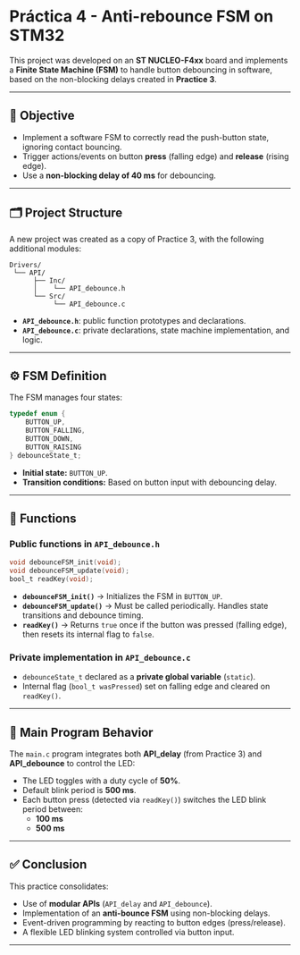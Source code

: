 # Práctica 4 - Anti-rebounce FSM on STM32

This project was developed on an **ST NUCLEO-F4xx** board and implements a **Finite State Machine (FSM)** to handle button debouncing in software, based on the non-blocking delays created in **Practice 3**.

---

## 📌 Objective
- Implement a software FSM to correctly read the push-button state, ignoring contact bouncing.
- Trigger actions/events on button **press** (falling edge) and **release** (rising edge).
- Use a **non-blocking delay of 40 ms** for debouncing.

---

## 🗂️ Project Structure
A new project was created as a copy of Practice 3, with the following additional modules:

```
Drivers/
 └── API/
      ├── Inc/
      │    └── API_debounce.h
      └── Src/
           └── API_debounce.c
```

- **`API_debounce.h`**: public function prototypes and declarations.
- **`API_debounce.c`**: private declarations, state machine implementation, and logic.

---

## ⚙️ FSM Definition
The FSM manages four states:

```c
typedef enum {
    BUTTON_UP,
    BUTTON_FALLING,
    BUTTON_DOWN,
    BUTTON_RAISING
} debounceState_t;
```

- **Initial state:** `BUTTON_UP`.
- **Transition conditions:** Based on button input with debouncing delay.

---

## 🔦 Functions
### Public functions in `API_debounce.h`
```c
void debounceFSM_init(void);
void debounceFSM_update(void);
bool_t readKey(void);
```

- **`debounceFSM_init()`** → Initializes the FSM in `BUTTON_UP`.
- **`debounceFSM_update()`** → Must be called periodically. Handles state transitions and debounce timing.
- **`readKey()`** → Returns `true` once if the button was pressed (falling edge), then resets its internal flag to `false`.

### Private implementation in `API_debounce.c`
- `debounceState_t` declared as a **private global variable** (`static`).
- Internal flag (`bool_t wasPressed`) set on falling edge and cleared on `readKey()`.

---

## 🚦 Main Program Behavior
The `main.c` program integrates both **API_delay** (from Practice 3) and **API_debounce** to control the LED:

- The LED toggles with a duty cycle of **50%**.
- Default blink period is **500 ms**.
- Each button press (detected via `readKey()`) switches the LED blink period between:
  - **100 ms**
  - **500 ms**

---

## ✅ Conclusion
This practice consolidates:
- Use of **modular APIs** (`API_delay` and `API_debounce`).
- Implementation of an **anti-bounce FSM** using non-blocking delays.
- Event-driven programming by reacting to button edges (press/release).
- A flexible LED blinking system controlled via button input.

---
